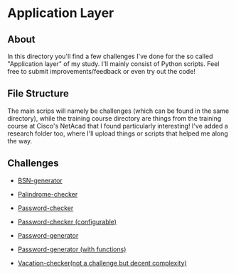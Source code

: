 # Application Layer
## About
In this directory you'll find a few challenges I've done for the so called "Application layer" of my study. I'll mainly consist of Python scripts. Feel free to submit improvements/feedback or even try out the code!
## File Structure
The main scrips will namely be challenges (which can be found in the same directory), while the training course directory are things from the training course at Cisco's NetAcad that I found particularly interesting! I've added a research folder too, where I'll upload things or scripts that helped me along the way.
## Challenges
* [BSN-generator](https://github.com/dogefreak/FHICT/blob/main/App-Layer/Challenges/BSN-generator.py)
* [Palindrome-checker](https://github.com/dogefreak/FHICT/blob/main/App-Layer/Challenges/Palindomechecker.py)
* [Password-checker](https://github.com/dogefreak/FHICT/blob/main/App-Layer/Challenges/Passwordchecker.py)
* [Password-checker (configurable)](https://github.com/dogefreak/FHICT/blob/main/App-Layer/Challenges/Passcheck-withconfig.py)
* [Password-generator](https://github.com/dogefreak/FHICT/blob/main/App-Layer/Challenges/Passwordgenerator.py)
* [Password-generator (with functions)](https://github.com/dogefreak/FHICT/blob/main/App-Layer/Challenges/Passwordgenerator_func.py)
    
* [Vacation-checker(not a challenge but decent complexity)](https://github.com/dogefreak/FHICT/blob/main/App-Layer/Challenges/AutoSchool_beta.py)

